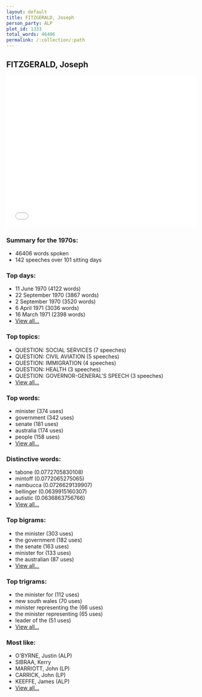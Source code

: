 ```yaml
---
layout: default
title: FITZGERALD, Joseph
person_party: ALP
plot_id: 1333
total_words: 46406
permalink: /:collection/:path
---
```


## FITZGERALD, Joseph

<iframe width="100%" height="400" frameborder="0" scrolling="no" src="//plot.ly/~wragge/1333.embed"></iframe>


### Summary for the 1970s:

* 46406 words spoken
* 142 speeches over 101 sitting days


### Top days:

* 11 June 1970 (4122 words)
* 22 September 1970 (3867 words)
* 2 September 1970 (3520 words)
* 6 April 1971 (3036 words)
* 16 March 1971 (2398 words)
* [View all...](days/)


### Top topics:

* QUESTION: SOCIAL SERVICES (7 speeches)
* QUESTION: CIVIL AVIATION (5 speeches)
* QUESTION: IMMIGRATION (4 speeches)
* QUESTION: HEALTH (3 speeches)
* QUESTION: GOVERNOR-GENERAL'S SPEECH (3 speeches)
* [View all...](topics/)


### Top words:

* minister (374 uses)
* government (342 uses)
* senate (181 uses)
* australia (174 uses)
* people (158 uses)
* [View all...](words/)


### Distinctive words:

* tabone (0.0772705830108)
* mintoff (0.0772065275065)
* nambucca (0.0726629139907)
* bellinger (0.0639915160307)
* autistic (0.0636863756766)
* [View all...](sig_words/)


### Top bigrams:

* the minister (303 uses)
* the government (182 uses)
* the senate (163 uses)
* minister for (133 uses)
* the australian (87 uses)
* [View all...](bigrams/)


### Top trigrams:

* the minister for (112 uses)
* new south wales (70 uses)
* minister representing the (66 uses)
* the minister representing (65 uses)
* leader of the (51 uses)
* [View all...](trigrams/)


### Most like:

* O'BYRNE, Justin (ALP)
* SIBRAA, Kerry 
* MARRIOTT, John (LP)
* CARRICK, John (LP)
* KEEFFE, James (ALP)
* [View all...](similarities/)
